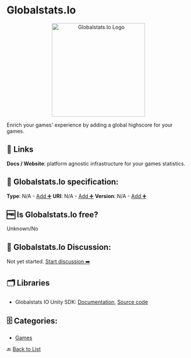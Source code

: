 # Globalstats.Io
<p align="center">
    <img width="256" src="https://raw.githubusercontent.com/apis-list/apis-list/main/apis/globalstats-io/logo_256x256.png" alt="Globalstats.Io Logo"/>
</p>
Enrich your games&#x27; experience by adding a global highscore for your games.

##  🔗 Links
**Docs / Website**:  platform agnostic infrastructure for your games statistics.

## 🧬 Globalstats.Io specification:
**Type**: N/A - [Add ➕](https://github.com/apis-list/apis-list/edit/main/apis-list.yaml)
**URI**: N/A - [Add ➕](https://github.com/apis-list/apis-list/edit/main/apis-list.yaml)
**Version**: N/A - [Add ➕](https://github.com/apis-list/apis-list/edit/main/apis-list.yaml)

## 🆓 Is Globalstats.Io free?
 Unknown/No 

## 💬 Globalstats.Io Discussion:
Not yet started. [Start discussion ➡️](https://github.com/apis-list/apis-list/discussions/new)

## 🗂️ Libraries
### 
- Globalstats IO Unity SDK: [Documentation](https://github.com/globalstats-io/unity-library), [Source code](https://github.com/globalstats-io/unity-library.git)


## 🗄️ Categories:
- [Games](https://github.com/apis-list/apis-list#games-)

🔙  [Back to List](https://github.com/apis-list/apis-list)
